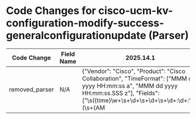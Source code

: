 # Code Changes for cisco-ucm-kv-configuration-modify-success-generalconfigurationupdate (Parser)

| Code Change | Field Name | 2025.14.1 | 2025.15.1 |
|-------------|------------|-----------|------------|
| removed_parser | N/A | {"Vendor": "Cisco", "Product": "Cisco Collaboration", "TimeFormat": ["MMM dd yyyy HH:mm:ss a", "MMM dd yyyy HH:mm:ss.SSS z"], "Fields": ["\s({time}\w+\s+\d+\s+\d+\s+\d+:\d+:\d+(\s+(AM|PM|am|pm)|\.\d+\s\w+))", "UserID\s*=({user}[\w\.\-\!\#\^\~]{1,40}\$?)", "ClientAddress\s*=({src_ip}((([0-9a-fA-F.]{0,4}):{1,2}){1,7}([0-9a-fA-F]){0,4})|(((25[0-5]|(2[0-4]|1\d|[0-9]|)\d)\.?\b){4}))(:({src_port}\d+))?", "EventType\s*=({operation}[^\]]+)", "ResourceAccessed\s*=({object}[^\]]+)", "EventStatus\s*=({result}[^\]]+)", "ComponentID\s*=({target}[^\]]+)", "AuditCategory\s*=({audit_category}[^\]]+)", "AuditDetails\s*=\s*({additional_info}[^\]]+?)\s*\]", "App ID\s*=({app}[^\]]+)", "userPrincipalName\"+:\s*\"+({email_address}([A-Za-z0-9]+[!#$%&'+\/=?^_`~.\-])*[A-Za-z0-9]+@({email_domain}[^\]\s\"\\,;\|]+\.[^\]\s\"\\,;\|]+))"], "Name": "cisco-ucm-kv-configuration-modify-success-generalconfigurationupdate", "ParserVersion": "v1.0.0", "Conditions": ["EventType", "=GeneralConfigurationUpdate", "[ AuditDetails =", " %UC_AUDITLOG-"], "DupFields": ["additional_info->event_name"]} | N/A |